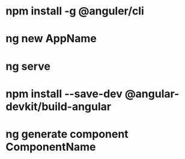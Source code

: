# npm install -g @anguler/cli
# ng new AppName
# ng serve 
# npm install --save-dev @angular-devkit/build-angular
# ng generate component ComponentName